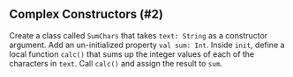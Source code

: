 ## Complex Constructors (#2)

Create a class called `SumChars` that takes `text: String` as a constructor
argument. Add an un-initialized property `val sum: Int`. Inside `init`,
define a local function `calc()` that sums up the integer values of each
of the characters in `text`. Call `calc()` and assign the result to `sum`.